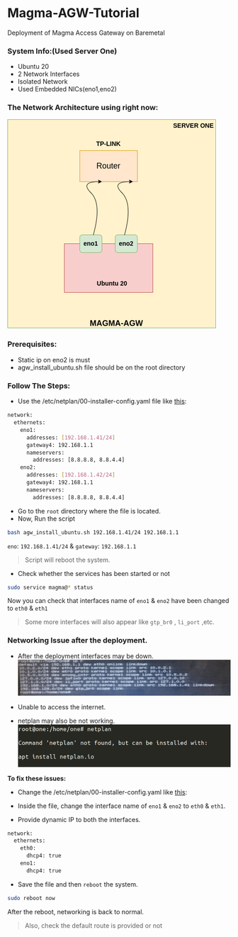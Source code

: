 # Magma-AGW-Tutorial
Deployment of Magma Access Gateway on Baremetal

### System Info:(Used Server One)
* Ubuntu 20
* 2 Network Interfaces
* Isolated Network
* Used Embedded NICs(eno1,eno2)

### The Network Architecture using right now:
![System](./images/MAGMA-AGW.png)

### Prerequisites:
* Static ip on eno2 is must
* agw_install_ubuntu.sh file should be on the root directory

### Follow The Steps:
* Use the /etc/netplan/00-installer-config.yaml file  like [this](./netplan/00-installer-config-before.yaml):

```bash
network:
  ethernets:
    eno1:
      addresses: [192.168.1.41/24]
      gateway4: 192.168.1.1
      nameservers:
        addresses: [8.8.8.8, 8.8.4.4]
    eno2:
      addresses: [192.168.1.42/24]
      gateway4: 192.168.1.1
      nameservers:
        addresses: [8.8.8.8, 8.8.4.4]
```

* Go to the `root` directory where the file is located.
* Now, Run the script
```bash
bash agw_install_ubuntu.sh 192.168.1.41/24 192.168.1.1
```
`eno`: `192.168.1.41/24` & `gateway`: `192.168.1.1`

> Script will reboot the system.

* Check whether the services has been started or not

```bash
sudo service magma@* status
```

Now you can check that interfaces name of `eno1` & `eno2` have been changed to `eth0` & `eth1`
> Some more interfaces will also appear like `gtp_br0` , `li_port` ,etc.

### Networking Issue after the deployment.
* After the deployment interfaces may be down.
![error-1](./images/error-1.png)

* Unable to access the internet.
* netplan may also be not working.
![error-2](./images/error-2.png)

**To fix these issues:**

* Change the /etc/netplan/00-installer-config.yaml like [this](./netplan/00-installer-config-after.yaml):

* Inside the file, change the interface name of `eno1` & `eno2` to `eth0` & `eth1`.

* Provide dynamic IP to both the interfaces.

```bash
network:
  ethernets:
    eth0:
      dhcp4: true
    eno1:
      dhcp4: true
```

* Save the file and then `reboot` the system.
```bash
sudo reboot now
```
After the reboot, networking is back to normal.
> Also, check the default route is provided or not